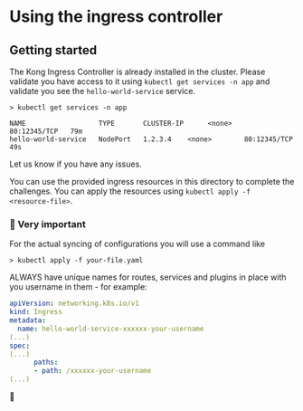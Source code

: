 # Using the ingress controller

## Getting started

The Kong Ingress Controller is already installed in the cluster. Please validate you have access to it using `kubectl get services -n app` and validate you see the `hello-world-service` service.

```shell
> kubectl get services -n app   

NAME                  TYPE       CLUSTER-IP      <none>        80:12345/TCP   79m
hello-world-service   NodePort   1.2.3.4    <none>        80:12345/TCP   49s
```

Let us know if you have any issues.

You can use the provided ingress resources in this directory to complete the challenges. You can apply the resources using `kubectl apply -f <resource-file>`. 

### 🚨 Very important

For the actual syncing of configurations you will use a command like 

```shell
> kubectl apply -f your-file.yaml
```

ALWAYS have unique names for routes, services and plugins in place with you username in them - for example:

```yaml
apiVersion: networking.k8s.io/v1
kind: Ingress
metadata:
  name: hello-world-service-xxxxxx-your-username
(...)
spec:
(...)
      paths:
      - path: /xxxxxx-your-username
(...)
```
 🚨